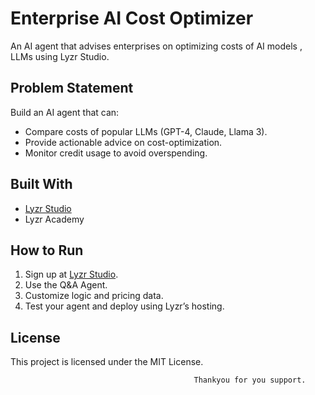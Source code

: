 # Enterprise AI Cost Optimizer

An AI agent that advises enterprises on optimizing costs of AI models , LLMs using Lyzr Studio.

## Problem Statement
Build an AI agent that can:
- Compare costs of popular LLMs (GPT-4, Claude, Llama 3).
- Provide actionable advice on cost-optimization.
- Monitor credit usage to avoid overspending.

## Built With
- [Lyzr Studio](https://studio.lyzr.ai/)
- Lyzr Academy 

## How to Run
1. Sign up at [Lyzr Studio](https://studio.lyzr.ai/).
2. Use the Q&A Agent.
3. Customize logic and pricing data.
4. Test your agent and deploy using Lyzr’s hosting.

## License
This project is licensed under the MIT License.



                                             Thankyou for you support.
